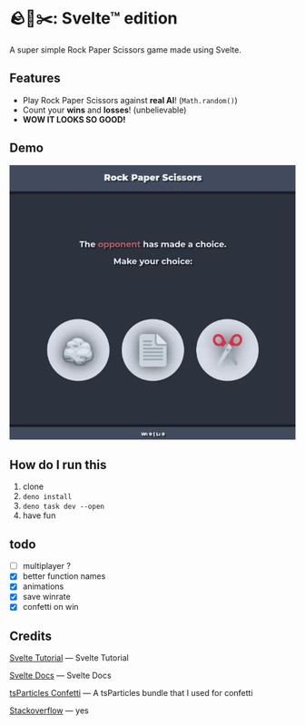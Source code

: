 # 🪨📄✂️: Svelte™ edition

A super simple Rock Paper Scissors game made using Svelte.

## Features

- Play Rock Paper Scissors against **real AI**! (`Math.random()`)
- Count your **wins** and **losses**! (unbelievable)
- **WOW IT LOOKS SO GOOD!**

## Demo

![Demo](./demos/demo.gif)

## How do I run this

1. clone
2. `deno install`
3. `deno task dev --open`
4. have fun

## todo

- [ ] multiplayer ?
- [x] better function names
- [x] animations
- [x] save winrate
- [x] confetti on win

## Credits

[Svelte Tutorial](https://svelte.dev/tutorial/svelte) &mdash; Svelte Tutorial

[Svelte Docs](https://svelte.dev/docs/svelte) &mdash; Svelte Docs

[tsParticles Confetti](https://confetti.js.org/more.html) &mdash; A tsParticles bundle that I used for confetti

[Stackoverflow](https://stackoverflow.com) &mdash; yes
